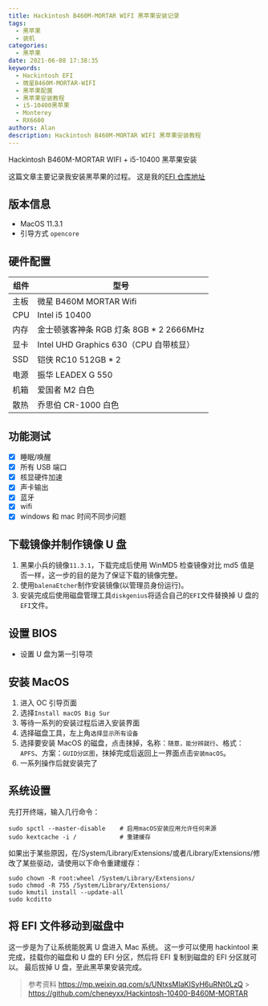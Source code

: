 ```yaml
---
title: Hackintosh B460M-MORTAR WIFI 黑苹果安装记录
tags:
  - 黑苹果
  - 装机
categories:
  - 黑苹果
date: 2021-06-08 17:38:35
keywords:
  - Hackintosh EFI
  - 微星B460M-MORTAR-WIFI
  - 黑苹果配置
  - 黑苹果安装教程
  - i5-10400黑苹果
  - Monterey
  - RX6600
authors: Alan
description: Hackintosh B460M-MORTAR WIFI 黑苹果安装教程
---
```


Hackintosh B460M-MORTAR WIFI + i5-10400 黑苹果安装

<!--truncate-->

这篇文章主要记录我安装黑苹果的过程。
这是我的[EFI 仓库地址](https://github.com/3Alan/Hackintosh-i5-10400-B460M-MORTAR-WIFI)

## 版本信息

- MacOS 11.3.1
- 引导方式 `opencore`

## 硬件配置

| 组件 | 型号                                     |
| ---- | ---------------------------------------- |
| 主板 | 微星 B460M MORTAR Wifi                   |
| CPU  | Intel i5 10400                           |
| 内存 | 金士顿骇客神条 RGB 灯条 8GB \* 2 2666MHz |
| 显卡 | Intel UHD Graphics 630（CPU 自带核显）   |
| SSD  | 铠侠 RC10 512GB \* 2                     |
| 电源 | 振华 LEADEX G 550                        |
| 机箱 | 爱国者 M2 白色                           |
| 散热 | 乔思伯 CR-1000 白色                      |

## 功能测试

- [x] 睡眠/唤醒
- [x] 所有 USB 端口
- [x] 核显硬件加速
- [x] 声卡输出
- [x] 蓝牙
- [x] wifi
- [x] windows 和 mac 时间不同步问题

## 下载镜像并制作镜像 U 盘

1. 黑果小兵的镜像`11.3.1`，下载完成后使用 WinMD5 检查镜像对比 md5 值是否一样，这一步的目的是为了保证下载的镜像完整。
2. 使用`balenaEtcher`制作安装镜像(以管理员身份运行)。
3. 安装完成后使用磁盘管理工具`diskgenius`将适合自己的`EFI`文件替换掉 U 盘的`EFI`文件。

## 设置 BIOS

- 设置 U 盘为第一引导项

## 安装 MacOS

1. 进入 OC 引导页面
2. 选择`Install macOS Big Sur`
3. 等待一系列的安装过程后进入安装界面
4. 选择磁盘工具，左上角`选择显示所有设备`
5. 选择要安装 MacOS 的磁盘，点击抹掉，名称：`随意，能分辨就行`、格式：`APFS`、方案：`GUID分区图`，抹掉完成后返回上一界面点击`安装macOS`。
6. 一系列操作后就安装完了

## 系统设置

先打开终端，输入几行命令：

```
sudo spctl --master-disable    # 启用macOS安装应用允许任何来源
sudo kextcache -i /            # 重建缓存
```

如果出于某些原因，在/System/Library/Extensions/或者/Library/Extensions/修改了某些驱动，请使用以下命令重建缓存：

```
sudo chown -R root:wheel /System/Library/Extensions/
sudo chmod -R 755 /System/Library/Extensions/
sudo kmutil install --update-all
sudo kcditto
```

## 将 EFI 文件移动到磁盘中

这一步是为了让系统能脱离 U 盘进入 Mac 系统。
这一步可以使用 hackintool 来完成，挂载你的磁盘和 U 盘的 EFI 分区，然后将 EFI 复制到磁盘的 EFI 分区就可以。
最后拔掉 U 盘，至此黑苹果安装完成。

> 参考资料
> https://mp.weixin.qq.com/s/UNtxsMIaKISyH6uRNt0LzQ > https://github.com/cheneyxx/Hackintosh-10400-B460M-MORTAR
